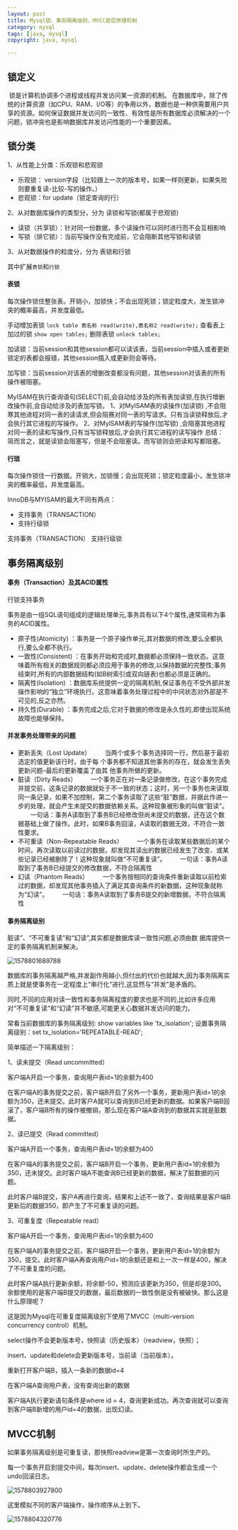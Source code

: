 ```yaml
---
layout: post
title: Mysql锁、事务隔离级别、MVCC底层原理机制
category: mysql
tags: [java, mysql]
copyright: java, mysql

---
```


## 锁定义

​		锁是计算机协调多个进程或线程并发访问某一资源的机制。
​		在数据库中，除了传统的计算资源（如CPU、RAM、I/O等）的争用以外，数据也是一种供需要用户共享的资源。如何保证数据并发访问的一致性、有效性是所有数据库必须解决的一个问题，锁冲突也是影响数据库并发访问性能的一个重要因素。

## 锁分类

1、从性能上分类：乐观锁和悲观锁

- 乐观锁： version字段（比较跟上一次的版本号，如果一样则更新，如果失败则要重复读-比较-写的操作。）
- 悲观锁：for update（锁定查询的行）

2、从对数据库操作的类型分，分为 读锁和写锁(都属于悲观锁)

- 读锁（共享锁）：针对同一份数据，多个读操作可以同时进行而不会互相影响
- 写锁（排它锁）：当前写操作没有完成前，它会阻断其他写锁和读锁

3、从对数据操作的粒度分，分为 表锁和行锁



其中扩展`表锁`和`行锁`

#### 表锁

每次操作锁住整张表。开销小，加锁快；不会出现死锁；锁定粒度大，发生锁冲
突的概率最高，并发度最低。

手动增加表锁
`lock table 表名称 read(write),表名称2 read(write);`
查看表上加过的锁
`show open tables;`
删除表锁
`unlock tables;`

加读锁：当前session和其他session都可以读该表，当前session中插入或者更新锁定的表都会报错，其他session插入或更新则会等待。

加写锁：当前session对该表的增删改查都没有问题，其他session对该表的所有操作被阻塞。



MyISAM在执行查询语句(SELECT)前,会自动给涉及的所有表加读锁,在执行增删改操作前,会自动给涉及的表加写锁。
1、对MyISAM表的读操作(加读锁) ,不会阻寒其他进程对同一表的读请求,但会阻赛对同一表的写请求。只有当读锁释放后,才会执行其它进程的写操作。
2、对MylSAM表的写操作(加写锁) ,会阻塞其他进程对同一表的读和写操作,只有当写锁释放后,才会执行其它进程的读写操作
总结：
简而言之，就是读锁会阻塞写，但是不会阻塞读。而写锁则会把读和写都阻塞。

#### 行琐

每次操作锁住一行数据。开销大，加锁慢；会出现死锁；锁定粒度最小，发生锁冲突的概率最低，并发度最高。

InnoDB与MYISAM的最大不同有两点：

- 支持事务（TRANSACTION）
- 支持行级锁

支持事务（TRANSACTION）
支持行级锁

## 事务隔离级别

#### 事务（Transaction）及其ACID属性

行锁支持事务

事务是由一组SQL语句组成的逻辑处理单元,事务具有以下4个属性,通常简称为事务的ACID属性。

- 原子性(Atomicity) ：事务是一个原子操作单元,其对数据的修改,要么全都执行,要么全都不执行。
- 一致性(Consistent) ：在事务开始和完成时,数据都必须保持一致状态。这意味着所有相关的数据规则都必须应用于事务的修改,以保持数据的完整性;事务结束时,所有的内部数据结构(如B树索引或双向链表)也都必须是正确的。
- 隔离性(Isolation) ：数据库系统提供一定的隔离机制,保证事务在不受外部并发操作影响的“独立”环境执行。这意味着事务处理过程中的中间状态对外部是不可见的,反之亦然。
- 持久性(Durable) ：事务完成之后,它对于数据的修改是永久性的,即使出现系统故障也能够保持。

#### 并发事务处理带来的问题

- 更新丢失（Lost Update）
  　　当两个或多个事务选择同一行，然后基于最初选定的值更新该行时，由于每
  个事务都不知道其他事务的存在，就会发生丢失更新问题–最后的更新覆盖了由其
  他事务所做的更新。
- 脏读（Dirty Reads）
  　　一个事务正在对一条记录做修改，在这个事务完成并提交前，这条记录的数据就处于不一致的状态；这时，另一个事务也来读取同一条记录，如果不加控制，第二个事务读取了这些“脏”数据，并据此作进一步的处理，就会产生未提交的数据依赖关系。这种现象被形象的叫做“脏读”。
  　　一句话：事务A读取到了事务B已经修改但尚未提交的数据，还在这个数据基础上做了操作。此时，如果B事务回滚，A读取的数据无效，不符合一致性要求。
- 不可重读（Non-Repeatable Reads）
  　　一个事务在读取某些数据后的某个时间，再次读取以前读过的数据，却发现其读出的数据已经发生了改变、或某些记录已经被删除了！这种现象就叫做“不可重复读”。
  　　一句话：事务A读取到了事务B已经提交的修改数据，不符合隔离性
- 幻读（Phantom Reads）
  　　一个事务按相同的查询条件重新读取以前检索过的数据，却发现其他事务插入了满足其查询条件的新数据，这种现象就称为“幻读”。
  　　一句话：事务A读取到了事务B提交的新增数据，不符合隔离性

#### 事务隔离级别

脏读”、“不可重复读”和“幻读”,其实都是数据库读一致性问题,必须由数
据库提供一定的事务隔离机制来解决。

![1578801689788](https://images.niaobulashi.com/typecho/uploads/2020/01/2642382755.png)

数据库的事务隔离越严格,并发副作用越小,但付出的代价也就越大,因为事务隔离实质上就是使事务在一定程度上“串行化”进行,这显然与“并发”是矛盾的。

同时,不同的应用对读一致性和事务隔离程度的要求也是不同的,比如许多应用对“不可重复读"和“幻读”并不敏感,可能更关心数据并发访问的能力。

常看当前数据库的事务隔离级别: show variables like 'tx_isolation';
设置事务隔离级别：set tx_isolation='REPEATABLE-READ';

简单描述一下隔离级别：

1、读未提交（Read uncommitted）

客户端A开启一个事务，查询用户表id=1的余额为400

在客户端A的事务提交之前，客户端B开启了另外一个事务，更新用户表id=1的余额为350，还未提交。此时客户A就可以查询到B已经更新的数据。如果客户端B回滚了，客户端B所有的操作被撤销，那么现在客户端A查询到的数据其实就是脏数据。

2、读已提交（Read committed）

客户端A开启一个事务，查询用户表id=1的余额为400

在客户端A的事务提交之前，客户端B开启一个事务，更新用户表id=1的余额为350，还未提交。此时客户端A不能查询B已经更新的数据，解决了脏数据的问题。

此时客户端B提交，客户A再进行查询，结果和上述不一致了，查询结果是客户端B更新后的数据350，即产生了不可重复读的问题。

3、可重复度（Repeatable read）

客户端A开启一个事务，查询用户表id=1的余额为400

在客户端A的事务提交之前，客户端B开启一个事务，更新用户表id=1的余额为350，提交。此时客户端A再查询用户id=1的余额还是和上一次一样是400，解决了不可重复度的问题。

此时客户端A执行更新余额，将余额-50，预测应该更新为350，但是却是300。余额使用的是客户端B提交的数据，最后数据的一致性倒是没有被破快。那么这是什么原理呢？

这是因为Mysql在可重复度隔离级别下使用了MVCC（multi-version concurrency control）机制。

select操作不会更新版本号，快照读（历史版本）（readview，快照）；

insert、update和delete会更新版本号，当前读（当前版本）。

重新打开客户端B，插入一条新的数据id=4

在客户端A查询用户表，没有查询出新的数据

客户端A执行更新语句条件是where id = 4，查询更新成功。再次查询就可以查询到客户端B新增的用户id=4的数据，出现幻读。

## MVCC机制

如果事务隔离级别是可重复读，那快照readview是第一次查询时所生产的。

每一个事务开启到提交中间，每次insert、update、delete操作都会生成一个undo回滚日志。



![1578803927800](https://images.niaobulashi.com/typecho/uploads/2020/01/2715093167.png)

这里模拟不同的客户端操作，操作顺序从上到下。

![1578804320776](https://images.niaobulashi.com/typecho/uploads/2020/01/2475687894.png)







